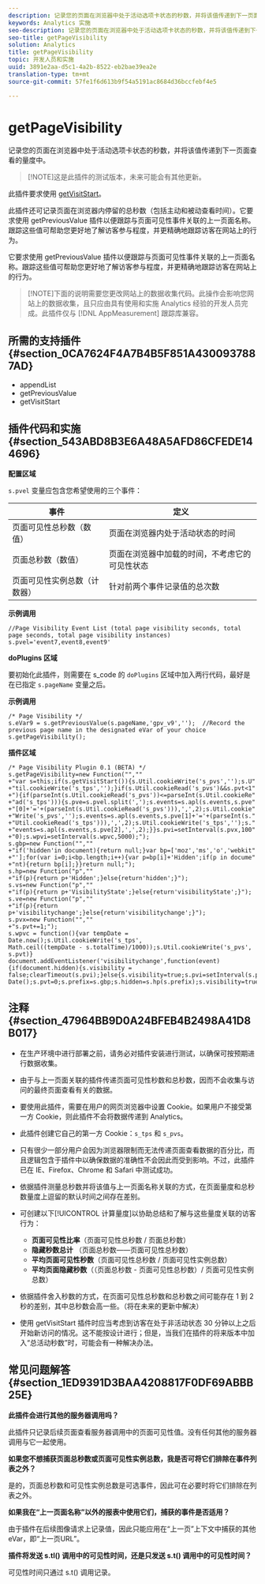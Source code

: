 ```yaml
---
description: 记录您的页面在浏览器中处于活动选项卡状态的秒数，并将该值传递到下一页面查看的量度中。
keywords: Analytics 实施
seo-description: 记录您的页面在浏览器中处于活动选项卡状态的秒数，并将该值传递到下一页面查看的量度中。
seo-title: getPageVisibility
solution: Analytics
title: getPageVisibility
topic: 开发人员和实施
uuid: 3891e2aa-d5c1-4a2b-8522-eb2bae39ea2e
translation-type: tm+mt
source-git-commit: 57fe1f6d613b9f54a5191ac8684d36bccfebf4e5

---
```



# getPageVisibility

记录您的页面在浏览器中处于活动选项卡状态的秒数，并将该值传递到下一页面查看的量度中。

> [!NOTE]这是此插件的测试版本，未来可能会有其他更新。

此插件要求使用 [getVisitStart](/help/implement/js-implementation/plugins/getvisitstart.md)。

此插件还可记录页面在浏览器内停留的总秒数（包括主动和被动查看时间）。它要求使用 getPreviousValue 插件以便跟踪与页面可见性事件关联的上一页面名称。跟踪这些值可帮助您更好地了解访客参与程度，并更精确地跟踪访客在网站上的行为。

它要求使用 getPreviousValue 插件以便跟踪与页面可见性事件关联的上一页面名称。跟踪这些值可帮助您更好地了解访客参与程度，并更精确地跟踪访客在网站上的行为。

> [!NOTE]下面的说明需要您更改网站上的数据收集代码。此操作会影响您网站上的数据收集，且只应由具有使用和实施 Analytics 经验的开发人员完成。此插件仅与 [!DNL AppMeasurement] 跟踪库兼容。

## 所需的支持插件 {#section_0CA7624F4A7B4B5F851A4300937887AD}

* appendList
* getPreviousValue
* getVisitStart

## 插件代码和实施 {#section_543ABD8B3E6A48A5AFD86CFEDE144696}

**配置区域**

`s.pvel` 变量应包含您希望使用的三个事件：

| 事件 | 定义 |
|---|---|
| 页面可见性总秒数（数值） | 页面在浏览器内处于活动状态的时间 |
| 页面总秒数（数值） | 页面在浏览器中加载的时间，不考虑它的可见性状态 |
| 页面可见性实例总数（计数器） | 针对前两个事件记录值的总次数 |

**示例调用**

```
//Page Visibility Event List (total page visibility seconds, total page seconds, total page visibility instances) 
s.pvel='event7,event8,event9' 
```

**doPlugins 区域**

要初始化此插件，则需要在 s_code 的 `doPlugins` 区域中加入两行代码，最好是在已指定 `s.pageName` 变量之后。

**示例调用**

```
/* Page Visibility */ 
s.eVar9 = s.getPreviousValue(s.pageName,'gpv_v9','');  //Record the previous page name in the designated eVar of your choice 
s.getPageVisibility(); 
```

**插件区域**

```
/* Page Visibility Plugin 0.1 (BETA) */ 
s.getPageVisibility=new Function("","" 
+"var s=this;if(s.getVisitStart()){s.Util.cookieWrite('s_pvs','');s.U" 
+"til.cookieWrite('s_tps','');}if(s.Util.cookieRead('s_pvs')&&s.pvt<1" 
+"){if(parseInt(s.Util.cookieRead('s_pvs'))<=parseInt(s.Util.cookieRe" 
+"ad('s_tps'))){s.pve=s.pvel.split(',');s.events=s.apl(s.events,s.pve" 
+"[0]+'='+(parseInt(s.Util.cookieRead('s_pvs'))),',',2);s.Util.cookie" 
+"Write('s_pvs','');s.events=s.apl(s.events,s.pve[1]+'='+(parseInt(s." 
+"Util.cookieRead('s_tps'))),',',2);s.Util.cookieWrite('s_tps','');s." 
+"events=s.apl(s.events,s.pve[2],',',2);}}s.pvi=setInterval(s.pvx,100" 
+"0);s.wpvi=setInterval(s.wpvc,5000);"); 
s.gbp=new Function("","" 
+"if('hidden'in document){return null;}var bp=['moz','ms','o','webkit" 
+"'];for(var i=0;i<bp.length;i++){var p=bp[i]+'Hidden';if(p in docume" 
+"nt){return bp[i];}}return null;"); 
s.hp=new Function("p","" 
+"if(p){return p+'Hidden';}else{return'hidden';}"); 
s.vs=new Function("p","" 
+"if(p){return p+'VisibilityState';}else{return'visibilityState';}"); 
s.ve=new Function("p","" 
+"if(p){return p+'visibilitychange';}else{return'visibilitychange';}"); 
s.pvx=new Function("","" 
+"s.pvt+=1;"); 
s.wpvc = function(){var tempDate = Date.now();s.Util.cookieWrite('s_tps', 
Math.ceil((tempDate - s.totalTime)/1000));s.Util.cookieWrite('s_pvs', s.pvt)} 
document.addEventListener('visibilitychange',function(event){if(document.hidden){s.visibility = false;clearTimeout(s.pvi);}else{s.visibility=true;s.pvi=setInterval(s.pvx,1000);}});s.totalTime=new Date();s.pvt=0;s.prefix=s.gbp;s.hidden=s.hp(s.prefix);s.visibility=true;s.visibilityState=s.vs(s.prefix);s.visibilityEvent=s.ve(s.prefix); 
```

## 注释 {#section_47964BB9D0A24BFEB4B2498A41D8B017}

* 在生产环境中进行部署之前，请务必对插件安装进行测试，以确保可按预期进行数据收集。
* 由于与上一页面关联的插件传递页面可见性秒数和总秒数，因而不会收集与访问的最终页面查看有关的数据。
* 要使用此插件，需要在用户的网页浏览器中设置 Cookie。如果用户不接受第一方 Cookie，则此插件不会将数据传递到 Analytics。
* 此插件创建它自己的第一方 Cookie：`s_tps` 和 `s_pvs`。

* 只有很少一部分用户会因为浏览器限制而无法传递页面查看数据的百分比，而且逻辑包含于插件中以确保数据的准确性不会因此而受到影响。不过，此插件已在 IE、Firefox、Chrome 和 Safari 中测试成功。
* 依据插件测量总秒数并将该值与上一页面名称关联的方式，在页面量度和总秒数量度上逗留的默认时间之间存在差别。
* 可创建以下[!UICONTROL 计算量度]以协助总结和了解与这些量度关联的访客行为：

   * **页面可见性比率**（页面可见性总秒数 / 页面总秒数）
   * **隐藏秒数总计** （页面总秒数——页面可见性总秒数）
   * **平均页面可见性秒数**（页面可见性总秒数 / 页面可见性实例总数）
   * **平均页面隐藏秒数**（（页面总秒数 - 页面可见性总秒数）/ 页面可见性实例总数）

* 依据插件舍入秒数的方式，在页面可见性总秒数和总秒数之间可能存在 1 到 2 秒的差别，其中总秒数会高一些。（将在未来的更新中解决）
* 使用 getVisitStart 插件时应当考虑到访客在处于非活动状态 30 分钟以上之后开始新访问的情况。这不能按设计进行；但是，当我们在插件的将来版本中加入“总活动秒数”时，可能会有一种解决办法。

## 常见问题解答 {#section_1ED9391D3BAA4208817F0DF69ABBB25E}

**此插件会进行其他的服务器调用吗？**

此插件只记录后续页面查看服务器调用中的页面可见性值。没有任何其他的服务器调用与它一起使用。

**如果您不想捕获页面总秒数或页面可见性实例总数，我是否可将它们排除在事件列表之外？**

是的，页面总秒数和可见性实例总数是可选事件，因此可在必要时将它们排除在列表之外。

**如果我在“上一页面名称”以外的报表中使用它们，捕获的事件是否适用？**

由于插件在后续图像请求上记录值，因此只能应用在“上一页”上下文中捕获的其他eVar，即“上一页URL”。

**插件将发送 s.tl() 调用中的可见性时间，还是只发送 s.t() 调用中的可见性时间？**

可见性时间只通过 s.t() 调用记录。
